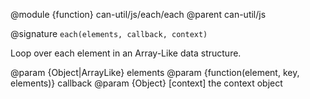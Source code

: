 @module {function} can-util/js/each/each
@parent can-util/js

@signature `each(elements, callback, context)`

Loop over each element in an Array-Like data structure.

  @param {Object|ArrayLike} elements
  @param {function(element, key, elements)} callback
  @param {Object} [context] the context object

